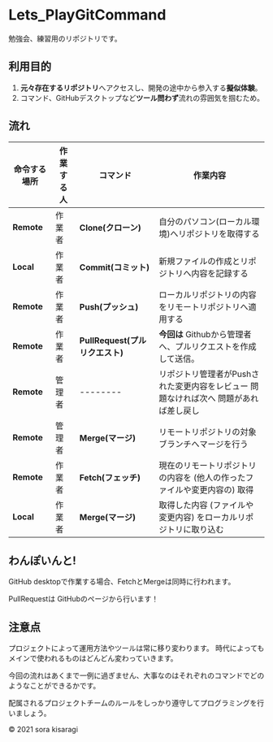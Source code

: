 # Lets_PlayGitCommand
勉強会、練習用のリポジトリです。


## 利用目的
1. **元々存在するリポジトリ**へアクセスし、開発の途中から参入する**擬似体験**。
2. コマンド、GitHubデスクトップなど**ツール問わず**流れの雰囲気を掴むため。

## 流れ
| 命令する場所 | 作業する人 | コマンド | 作業内容 |
| --- | --- | --- | --- |
| **Remote**  | 作業者 | **Clone(クローン)**  | 自分のパソコン(ローカル環境)へリポジトリを取得する |
| **Local**   | 作業者 | **Commit(コミット)** | 新規ファイルの作成とリポジトリへ内容を記録する |
| **Remote**  | 作業者 | **Push(プッシュ)**   | ローカルリポジトリの内容をリモートリポジトリへ適用する |
| **Remote**  | 作業者 | **PullRequest(プルリクエスト)** | **今回は** Githubから管理者へ、プルリクエストを作成して送信。|
| **Remote**  | 管理者 | -------- | リポジトリ管理者がPushされた変更内容をレビュー 問題なければ次へ 問題があれば差し戻し |
| **Remote**  | 管理者 | **Merge(マージ)** | リモートリポジトリの対象ブランチへマージを行う |
| **Remote**  | 作業者 | **Fetch(フェッチ)**  | 現在のリモートリポジトリの内容を (他人の作ったファイルや変更内容の) 取得 |
| **Local**   | 作業者 | **Merge(マージ)** | 取得した内容 (ファイルや変更内容) をローカルリポジトリに取り込む |

## わんぽいんと!
GitHub desktopで作業する場合、FetchとMergeは同時に行われます。

PullRequestは GitHubのページから行います！

## 注意点
プロジェクトによって運用方法やツールは常に移り変わります。
時代によってもメインで使われるものはどんどん変わっていきます。

今回の流れはあくまで一例に過ぎません、大事なのはそれぞれのコマンドでどのようなことができるかです。

配属されるプロジェクトチームのルールをしっかり遵守してプログラミングを行いましょう。

© 2021 sora kisaragi
